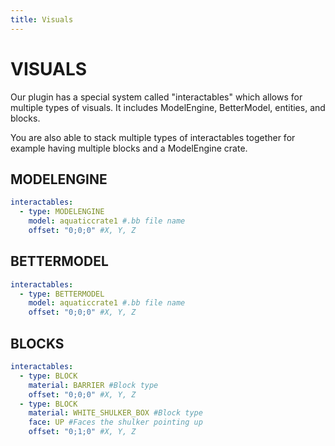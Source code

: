 ```yaml
---
title: Visuals
---
```


# VISUALS

Our plugin has a special system called "interactables" which allows for multiple types of visuals. It includes ModelEngine, BetterModel, entities, and blocks.

You are also able to stack multiple types of interactables together for example having multiple blocks and a ModelEngine crate.

## MODELENGINE

```yml
interactables:
  - type: MODELENGINE
    model: aquaticcrate1 #.bb file name
    offset: "0;0;0" #X, Y, Z
```

## BETTERMODEL

```yml
interactables:
  - type: BETTERMODEL
    model: aquaticcrate1 #.bb file name
    offset: "0;0;0" #X, Y, Z
```

## BLOCKS

```yml
interactables:
  - type: BLOCK
    material: BARRIER #Block type
    offset: "0;0;0" #X, Y, Z
  - type: BLOCK
    material: WHITE_SHULKER_BOX #Block type
    face: UP #Faces the shulker pointing up
    offset: "0;1;0" #X, Y, Z
```
